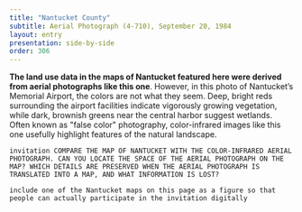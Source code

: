 ```yaml
---
title: "Nantucket County"
subtitle: Aerial Photograph (4-710), September 20, 1984
layout: entry
presentation: side-by-side
order: 306
---
```


**The land use data in the maps of Nantucket featured here were derived from aerial photographs like this one**. However, in this photo of Nantucket’s Memorial Airport, the colors are not what they seem. Deep, bright reds surrounding the airport facilities indicate vigorously growing vegetation, while dark, brownish greens near the central harbor suggest wetlands. Often known as "false color" photography, color-infrared images like this one usefully highlight features of the natural landscape.

`invitation
COMPARE THE MAP OF NANTUCKET WITH THE COLOR-INFRARED AERIAL PHOTOGRAPH. CAN YOU LOCATE THE SPACE OF THE AERIAL PHOTOGRAPH ON THE MAP? WHICH DETAILS ARE PRESERVED WHEN THE AERIAL PHOTOGRAPH IS TRANSLATED INTO A MAP, AND WHAT INFORMATION IS LOST?
`

` include one of the Nantucket maps on this page as a figure so that people can actually participate in the invitation digitally `